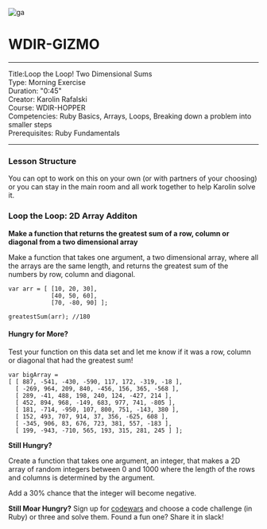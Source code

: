 ![ga](http://mobbook.generalassemb.ly/ga_cog.png)

# WDIR-GIZMO

---
Title:Loop the Loop! Two Dimensional Sums<br>
Type: Morning Exercise <br>
Duration: "0:45"<br>
Creator: Karolin Rafalski<br>
    Course: WDIR-HOPPER<br>
Competencies: Ruby Basics, Arrays, Loops, Breaking down a problem into smaller steps<br>
Prerequisites: Ruby Fundamentals<br>

---

### Lesson Structure
You can opt to work on this on your own (or with partners of your choosing) or you can stay in the main room and all work together to help Karolin solve it. 


### Loop the Loop: 2D Array Additon

**Make a function that returns the greatest sum of a row, column or diagonal from a two dimensional array**


Make a function that takes one argument, a two dimensional array, where all the arrays are the same length, and returns the greatest sum of the numbers by row, column and diagonal.
```
var arr = [ [10, 20, 30],
            [40, 50, 60],
            [70, -80, 90] ];

greatestSum(arr); //180
```

#### Hungry for More?


Test your function on this data set and let me know if it was a row, column or diagonal that had the greatest sum!

```
var bigArray =
[ [ 887, -541, -430, -590, 117, 172, -319, -18 ],
  [ -269, 964, 209, 840, -456, 156, 365, -568 ],
  [ 289, -41, 488, 198, 240, 124, -427, 214 ],
  [ 452, 894, 968, -149, 683, 977, 741, -805 ],
  [ 181, -714, -950, 107, 800, 751, -143, 380 ],
  [ 152, 493, 707, 914, 37, 356, -625, 608 ],
  [ -345, 906, 83, 676, 723, 381, 557, -183 ],
  [ 199, -943, -710, 565, 193, 315, 281, 245 ] ];
```

**Still Hungry?**<br>

Create a function that takes one argument, an integer, that makes a 2D array of random integers between 0  and 1000 where the length of the rows and columns is determined by the argument.

Add a 30% chance that the integer will become negative.

**Still Moar Hungry?**
Sign up for [codewars](codewars.com) and choose a code challenge (in Ruby) or three and solve them. Found a fun one? Share it in slack!
